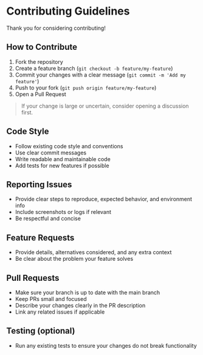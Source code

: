 # Contributing Guidelines

Thank you for considering contributing!  

## How to Contribute
1. Fork the repository
2. Create a feature branch (`git checkout -b feature/my-feature`)
3. Commit your changes with a clear message (`git commit -m 'Add my feature'`)
4. Push to your fork (`git push origin feature/my-feature`)
5. Open a Pull Request

> If your change is large or uncertain, consider opening a discussion first.

## Code Style
- Follow existing code style and conventions
- Use clear commit messages
- Write readable and maintainable code
- Add tests for new features if possible

## Reporting Issues
- Provide clear steps to reproduce, expected behavior, and environment info
- Include screenshots or logs if relevant
- Be respectful and concise

## Feature Requests
- Provide details, alternatives considered, and any extra context
- Be clear about the problem your feature solves

## Pull Requests
- Make sure your branch is up to date with the main branch
- Keep PRs small and focused
- Describe your changes clearly in the PR description
- Link any related issues if applicable

## Testing (optional)
- Run any existing tests to ensure your changes do not break functionality
